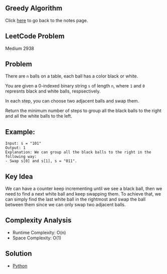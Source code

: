 ## Greedy Algorithm
Click [here](../notes.md) to go back to the notes page.

## LeetCode Problem
Medium 2938

## Problem
There are `n` balls on a table, each ball has a color black or white.

You are given a 0-indexed binary string `s` of length `n`, where `1` and `0` represnts black and white balls, respsectively.

In each step, you can choose two adjacent balls and swap them.

Return the minimum number of steps to group all the black balls to the right and all the white balls to the left.

## Example:
```
Input: s = "101"
Output: 1
Explanation: We can group all the black balls to the right in the following way: 
- Swap s[0] and s[1], s = "011".
```

## Key Idea
We can have a counter keep incrementing until we see a black ball, then we need to find a next white ball and keep swapping them. To achieve that, we can simply find the last white ball in the rightmost and swap the ball between them since we can only swap two adjacent balls.

## Complexity Analysis
- Runtime Complexity: O(n)
- Space Complexity: O(1)

## Solution
- [Python](./solution.py)